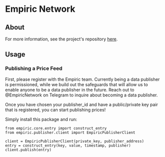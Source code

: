 # Empiric Network

## About

For more information, see the project's repository [here](https://github.com/42labs/Empiric).

## Usage

### Publishing a Price Feed

First, please register with the Empiric team. Currently being a data publisher is permissioned, while we build out the safeguards that will allow us to enable anyone to be a data publisher in the future. Reach out to @EmpiricNetwork on Telegram to inquire about becoming a data publisher.

Once you have chosen your publisher_id and have a public/private key pair that is registered, you can start publishing prices!

Simply install this package and run:

```
from empiric.core.entry import construct_entry
from empiric.publisher.client import EmpiricPublisherClient

client = EmpiricPublisherClient(private_key, publisher_address)
entry = construct_entry(key, value, timestamp, publisher)
client.publish(entry)
```